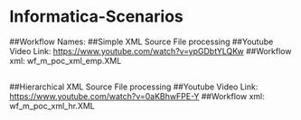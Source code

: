 # Informatica-Scenarios
##Workflow Names:
##Simple XML Source File processing
##Youtube Video Link: https://www.youtube.com/watch?v=ypGDbtYLQKw
##Workflow xml: wf_m_poc_xml_emp.XML
##
##
##Hierarchical  XML Source File processing
##Youtube Video Link: https://www.youtube.com/watch?v=0aKBhwFPE-Y
##Workflow xml: wf_m_poc_xml_hr.XML
##